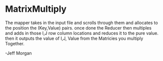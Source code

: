 # MatrixMultiply

The mapper takes in the input file and scrolls through them and allocates to the position the (Key,Value) pairs. once done the Reducer then multiples and adds in those I,J row column locations and reduces it to the pure value. then it outputs the value of I,J, Value from the Matricies you multiply Together.

  -Jeff Morgan
